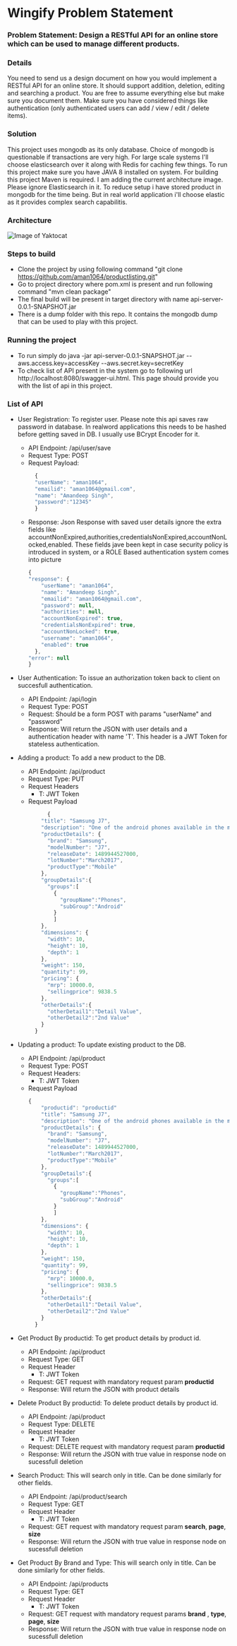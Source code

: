 # Wingify Problem Statement

### Problem Statement: Design a RESTful API for an online store which can be used to manage different products.

### Details
You need to send us a design document on how you would implement a RESTful API for an online store. It should support addition, deletion, editing and searching a product. You are free to assume everything else but make sure you document them. Make sure you have considered things like authentication (only authenticated users can add / view / edit / delete items).

### Solution
This project uses mongodb as its only database.
Choice of mongodb is questionable if transactions are very high.
For large scale systems I'll choose elasticsearch over it along with Redis for caching few things.
To run this project make sure you have JAVA 8 installed on system.
For building this project Maven is required.
I am adding the current architecture image. Please ignore Elasticsearch in it. To reduce setup i have stored product in mongodb for the time being. But in real world application i'll choose elastic as it provides complex search capabilitis.

### Architecture
![Image of Yaktocat](https://studyplatform.s3.amazonaws.com/61f55c69-cc64-4481-8a47-1e384a07c1a4.png) 

### Steps to build
* Clone the project by using following command "git clone https://github.com/aman1064/productlisting.git"
* Go to project directory where pom.xml is present and run following command "mvn clean package"
* The final build will be present in target directory with name api-server-0.0.1-SNAPSHOT.jar
* There is a dump folder with this repo. It contains the mongodb dump that can be used to play with this project.

### Running the project
* To run simply do java -jar api-server-0.0.1-SNAPSHOT.jar --aws.access.key=accessKey --aws.secret.key=secretKey
* To check list of API present in the system go to following url http://localhost:8080/swagger-ui.html. This page should provide you with the list of api in this project.

### List of API
* User Registration: To register user. Please note this api saves raw password in database. In realword applications this needs to be hashed before getting saved in DB. I usually use BCrypt Encoder for it.
  * API Endpoint: /api/user/save
  * Request Type: POST
  * Request Payload: 
    ```javascript
      {
      "userName": "aman1064",
      "emailid": "aman1064@gmail.com",
      "name": "Amandeep Singh",
      "password":"12345"
      }
    ```
  * Response:
    Json Response with saved user details ignore the extra fields like accountNonExpired,authorities,credentialsNonExpired,accountNonLocked,enabled.
    These fields jave been kept in case security policy is introduced in system, or a ROLE Based authentication system comes into picture
    ```javascript
    {
    "response": {
        "userName": "aman1064",
        "name": "Amandeep Singh",
        "emailid": "aman1064@gmail.com",
        "password": null,
        "authorities": null,
        "accountNonExpired": true,
        "credentialsNonExpired": true,
        "accountNonLocked": true,
        "username": "aman1064",
        "enabled": true
      },
    "error": null
    }
    ```

* User Authentication: To issue an authorization token back to client on succesfull authentication.
  * API Endpoint: /api/login
  * Request Type: POST
  * Request: Should be a form POST with params "userName" and "password"
  * Response: Will return the JSON with user details and a authentication header with name 'T'. This header is a JWT Token for stateless authentication.
  
* Adding a product: To add a new product to the DB.
  * API Endpoint: /api/product
  * Request Type: PUT
  * Request Headers  
    * T: JWT Token
  * Request Payload
    ```javascript
          {
        "title": "Samsung J7",
        "description": "One of the android phones available in the market",
        "productDetails": {
          "brand": "Samsung",
          "modelNumber": "J7",
          "releaseDate": 1489944527000,
          "lotNumber":"March2017",
          "productType":"Mobile"
        },
        "groupDetails":{
          "groups":[
            {
              "groupName":"Phones",
              "subGroup":"Android"
            }
            ]
        },
        "dimensions": {
          "width": 10,
          "height": 10,
          "depth": 1
        },
        "weight": 150,
        "quantity": 99,
        "pricing": {
          "mrp": 10000.0,
          "sellingprice": 9838.5
        },
        "otherDetails":{
          "otherDetail1":"Detail Value",
          "otherDetail2":"2nd Value"
        }
      }
    ```
* Updating a product: To update existing product to the DB.
  * API Endpoint: /api/product
  * Request Type: POST
  * Request Headers: 
    * T: JWT Token
  * Request Payload
    ```javascript
    {
        "productid": "productid"
        "title": "Samsung J7",
        "description": "One of the android phones available in the market",
        "productDetails": {
          "brand": "Samsung",
          "modelNumber": "J7",
          "releaseDate": 1489944527000,
          "lotNumber":"March2017",
          "productType":"Mobile"
        },
        "groupDetails":{
          "groups":[
            {
              "groupName":"Phones",
              "subGroup":"Android"
            }
            ]
        },
        "dimensions": {
          "width": 10,
          "height": 10,
          "depth": 1
        },
        "weight": 150,
        "quantity": 99,
        "pricing": {
          "mrp": 10000.0,
          "sellingprice": 9838.5
        },
        "otherDetails":{
          "otherDetail1":"Detail Value",
          "otherDetail2":"2nd Value"
        }
      }
    ```
* Get Product By productid: To get product details by product id.
  * API Endpoint: /api/product
  * Request Type: GET
  * Request Header
    * T: JWT Token
  * Request: GET request with mandatory request param **productid**
  * Response: Will return the JSON with product details

* Delete Product By productid: To delete product details by product id.
  * API Endpoint: /api/product
  * Request Type: DELETE
  * Request Header
    * T: JWT Token
  * Request: DELETE request with mandatory request param **productid**
  * Response: Will return the JSON with true value in response node on sucessfull deletion
  
* Search Product: This will search only in title. Can be done similarly for other fields. 
  * API Endpoint: /api/product/search
  * Request Type: GET
  * Request Header
    * T: JWT Token
  * Request: GET request with mandatory request param **search**, **page**, **size**
  * Response: Will return the JSON with true value in response node on sucessfull deletion

* Get Product By Brand and Type: This will search only in title. Can be done similarly for other fields. 
  * API Endpoint: /api/products
  * Request Type: GET
  * Request Header
    * T: JWT Token
  * Request: GET request with mandatory request params **brand** , **type**, **page**, **size**
  * Response: Will return the JSON with true value in response node on sucessfull deletion
